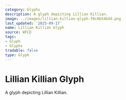 ```yaml
---
category: Glyphs
description: A glyph depicting Lillian Killian.
image: ../images/lillian-killian-glyph-f0c0b54b4d.png
last_updated: '2025-09-17'
name: Lillian Killian Glyph
source: WFCD
tags:
- Glyph
- Glyphs
tradable: false
type: Glyph
---
```


# Lillian Killian Glyph

A glyph depicting Lillian Killian.

